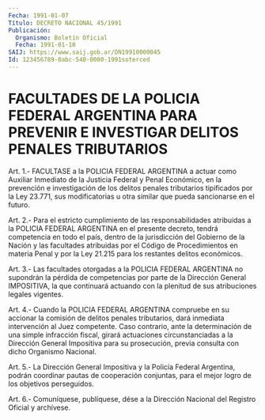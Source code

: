 ```yaml
---
Fecha: 1991-01-07
Título: DECRETO NACIONAL 45/1991
Publicación:
  Organismo: Boletín Oficial
  Fecha: 1991-01-10
SAIJ: https://www.saij.gob.ar/DN19910000045
Id: 123456789-0abc-540-0000-1991soterced
---
```

# FACULTADES DE LA POLICIA FEDERAL ARGENTINA PARA PREVENIR E INVESTIGAR DELITOS PENALES TRIBUTARIOS

<a id="1"></a>
Art. 1.- FACULTASE a la POLICIA FEDERAL ARGENTINA a actuar como Auxiliar  Inmediato de la Justicia Federal y Penal Económico, en la prevención  e  investigación  de  los  delitos  penales tributarios tipificados por la Ley 23.771, sus modificatorias  u  otra  similar que pueda sancionarse en el futuro.

<a id="2"></a>
Art. 2.- Para el estricto cumplimiento de las responsabilidades atribuidas  a  la POLICIA FEDERAL ARGENTINA en el presente decreto, tendrá competencia  en  todo el país, dentro de la jurisdicción del Gobierno de la Nación y las  facultades atribuidas por el Código de Procedimientos en materia Penal  y  por  la  Ley  21.215  para  los restantes delitos económicos.

<a id="3"></a>
Art.  3.-  Las  facultades  otorgadas  a  la  POLICIA FEDERAL ARGENTINA  no supondrán la pérdida de competencias por parte de  la Dirección General  IMPOSITIVA,  la  que  continuará actuando con la plenitud de sus atribuciones legales vigentes.

<a id="4"></a>
Art.  4.-  Cuando la POLICIA FEDERAL ARGENTINA compruebe en su accionar  la  comisión    de   delitos  penales  tributarios,  dará inmediata intervención al Juez  competente. Caso contrario, ante la determinación de una simple infracción  fiscal,  girará actuaciones circunstanciadas  a  la  Dirección  General  Impositiva    para  su prosecución,    previa   consulta  con  dicho  Organismo  Nacional.

<a id="5"></a>
Art.  5.- La Dirección General Impositiva y la Policía Federal Argentina, podrán  coordinar  pautas de cooperación conjuntas, para el mejor logro de los objetivos perseguidos.

<a id="6"></a>
Art. 6.- Comuníquese, publíquese, dése a la Dirección Nacional del Registro Oficial y archívese.